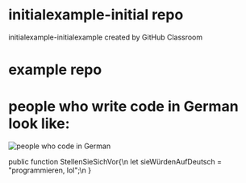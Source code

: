 # initialexample-initial repo
initialexample-initialexample created by GitHub Classroom
# example repo
# people who write code in German look like:
![people who code in German](https://th-thumbnailer.cdn-si-edu.com/9UrydtZErwwxVrzQRr4EmWfGAjk=/fit-in/1600x0/https://tf-cmsv2-smithsonianmag-media.s3.amazonaws.com/filer/Blobfish-ugly-470.jpg)

public function StellenSieSichVor{\n
  let sieWürdenAufDeutsch = "programmieren, lol";\n
 }
